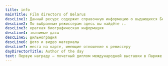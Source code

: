 ```yaml
---
title: info
mainTitle: Film directors of Belarus
descLine1: Данный ресурс содержит справочную информацию о выдающихся Белорусских кинорежиссерах.
descLine2: По выбранным режиссерам здесь вы найдёте :.
descLine3: краткая биографическая информация
descLine4: значимые даты
descLine5: фильмография
descLine6: фото и видео материалы
descLine7: места на карте, имеющие отношение к режиссеру
dayDirectorTitle: Author of the day
text: Первую награду – почетный диплом международной выставки в Париже – получил детский музыкальный фильм «Концерт Бетховена» на музыку Исаака Дунаевского. А самой кассовой белорусской картиной стала молодежная социальная драма «Меня зовут Арлекино» Валерия Рыбарева (1987). По результатам прокатов в кинотеатрах на территории бывшего СССР за 15 месяцев лента собрала 42 миллиона зрителей – это абсолютный рекорд. На втором месте – комедия Игоря Добролюбова «Белые Росы» (1983). На третьем – детский приключенческий фильм «Девочка ищет отца» режиссера Льва Голуба (1959), которую посмотрели почти 35,5 миллиона человек и показали в 83 странах (абсолютный географический лидер!). Кстати, окупаемым считается фильм, собравший минимум 16 – 20 миллионов зрителей. В истории нашего кино таких картин немного – около трех десятков. Всего же фильмотека музея насчитывает 550 игровых, 180 анимационных и около 3000 документальных лент. Многие белорусские картины завоевали народную любовь. Например, лирическая музыкальная комедия «Моя любовь» (1940) не сходила с экранов советских кинотеатров 30 лет. Ради положительных эмоций зрители снова и снова шли смотреть выдуманную историю с хеппи-эндом. 
---
```

